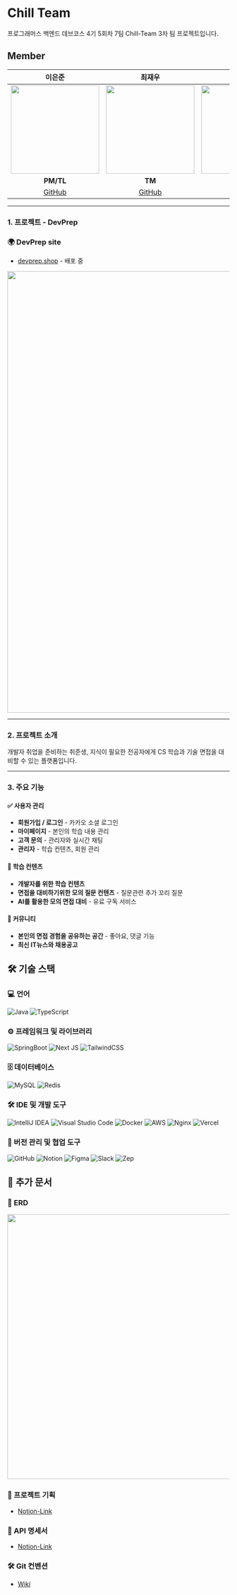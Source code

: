 # Chill Team

프로그래머스 백엔드 데브코스 4기 5회차 7팀 Chill-Team 3차 팀 프로젝트입니다.

## Member

|                **이은준**                 |                   **최재우**                   |                   **장선호**                   |                 **이준호**                  |                 **한지성**                  |
| :-----------------------------------------: | :-----------------------------------------: | :-----------------------------------------: | :-----------------------------------------: | :-----------------------------------------: |
| <img src="https://github.com/linedj.png" width="200"> | <img src="https://github.com/cjw0324.png" width="200"> | <img src="https://github.com/ohnoesganj.png" width="200"> | <img src="https://github.com/junho767.png" width="200"> | <img src="https://github.com/Hanjise0ng.png" width="200"> |
|                 **PM/TL**                 |                     **TM**                     |                     **TM**                     |                   **TM**                    |                   **TM**                    |
|   [GitHub](https://github.com/linedj)    |   [GitHub](https://github.com/cjw0324)    |   [GitHub](https://github.com/ohnoesganj)    |   [GitHub](https://github.com/junho767)    |   [GitHub](https://github.com/Hanjise0ng)    |

---

### 1. 프로젝트 - DevPrep  

### 🌍 DevPrep site
- [devprep.shop](https://devprep.shop) - 배포 중
<img src="https://github.com/user-attachments/assets/e8527c12-1a3b-44c1-aa6a-3faeae4a0b2f" width="1000">

---

### 2. 프로젝트 소개

개발자 취업을 준비하는 취준생, 지식이 필요한 전공자에게 CS 학습과 기술 면접을 대비할 수 있는 플랫폼입니다.

---

### 3. 주요 기능

#### ✅ 사용자 관리

- **회원가입 / 로그인** - 카카오 소셜 로그인
- **마이페이지** - 본인의 학습 내용 관리
- **고객 문의** - 관리자와 실시간 채팅
- **관리자** - 학습 컨텐츠, 회원 관리

#### 📝 학습 컨텐츠

- **개발자를 위한 학습 컨텐츠**
- **면접을 대비하기위한 모의 질문 컨텐츠** - 질문관련 추가 꼬리 질문
- **AI를 활용한 모의 면접 대비** - 유료 구독 서비스

#### 🔎 커뮤니티

- **본인의 면접 경험을 공유하는 공간** - 좋아요, 댓글 기능
- **최신 IT뉴스와 채용공고**

## 🛠 기술 스택

### 💻 언어

![Java](https://img.shields.io/badge/java-%23ED8B00.svg?style=for-the-badge&logo=openjdk&logoColor=white)
![TypeScript](https://img.shields.io/badge/typescript-%23007ACC.svg?style=for-the-badge&logo=typescript&logoColor=white)

### ⚙ 프레임워크 및 라이브러리

![SpringBoot](https://img.shields.io/badge/springboot-%236DB33F.svg?style=for-the-badge&logo=springboot&logoColor=white)
![Next JS](https://img.shields.io/badge/NextJS-black?style=for-the-badge&logo=nextJS.js&logoColor=white)
![TailwindCSS](https://img.shields.io/badge/tailwindcss-%2338B2AC.svg?style=for-the-badge&logo=tailwind-css&logoColor=white)

### 🗄 데이터베이스

![MySQL](https://img.shields.io/badge/mysql-4479A1.svg?style=for-the-badge&logo=mysql&logoColor=white)
![Redis](https://img.shields.io/badge/redis-%23DD0031.svg?style=for-the-badge&logo=redis&logoColor=white)

### 🛠 IDE 및 개발 도구

![IntelliJ IDEA](https://img.shields.io/badge/IntelliJIDEA-000000.svg?style=for-the-badge&logo=intellij-idea&logoColor=white)
![Visual Studio Code](https://img.shields.io/badge/Visual%20Studio%20Code-0078d7.svg?style=for-the-badge&logo=visual-studio-code&logoColor=white)
![Docker](https://img.shields.io/badge/docker-%230db7ed.svg?style=for-the-badge&logo=docker&logoColor=white)
![AWS](https://img.shields.io/badge/AWS-%23FF9900.svg?style=for-the-badge&logo=amazon-aws&logoColor=white)
![Nginx](https://img.shields.io/badge/nginx-%23009639.svg?style=for-the-badge&logo=nginx&logoColor=white)
![Vercel](https://img.shields.io/badge/vercel-%23000000.svg?style=for-the-badge&logo=vercel&logoColor=white)

### 🔧 버전 관리 및 협업 도구

![GitHub](https://img.shields.io/badge/github-%23121011.svg?style=for-the-badge&logo=github&logoColor=white)
![Notion](https://img.shields.io/badge/Notion-%23000000.svg?style=for-the-badge&logo=notion&logoColor=white)
![Figma](https://img.shields.io/badge/figma-%23F24E1E.svg?style=for-the-badge&logo=figma&logoColor=white)
![Slack](https://img.shields.io/badge/Slack-4A154B?style=for-the-badge&logo=slack&logoColor=white)
![Zep](https://img.shields.io/badge/Zep-6001D2?style=for-the-badge&logo=Zep&logoColor=white)

## 📌 추가 문서

### 🔗 ERD
<img src="https://github.com/user-attachments/assets/40cd2649-b774-425d-8aad-ae0f753dd067" width="600">

### 📜 프로젝트 기획

- [Notion-Link](https://www.notion.so/1a73550b7b5580e79941dee541e21e8a)

### 📌 API 명세서
- [Notion-Link](https://www.notion.so/API-1b93550b7b558053892acd78b6678dcb?pvs=4)

### 🛠 Git 컨벤션
- [Wiki](https://github.com/prgrms-be-devcourse/NBE4-5-3-Team07/wiki/Git-Convention)

